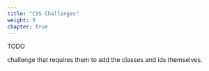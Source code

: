 ```yaml
---
title: "CSS Challenges"
weight: 9
chapter: true
---
```


TODO


challenge that requires them to add the classes and ids themselves.

